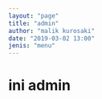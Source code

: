 ```yaml
---
layout: "page"
title: "admin"
author: "malik kurosaki"
date: "2019-03-02 13:00"
jenis: "menu"
---
```


# ini admin